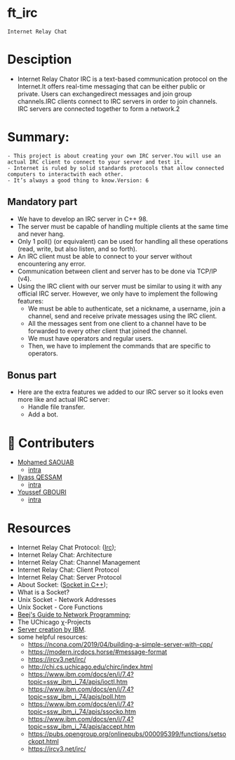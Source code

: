 # ft_irc
	Internet Relay Chat

# Desciption

 - Internet Relay Chator IRC is a text-based communication protocol on the Internet.It offers real-time messaging that can be either public or private. Users can exchangedirect messages and join group channels.IRC clients connect to IRC servers in order to join channels. IRC servers are connected together to form a network.2

# Summary:
	- This project is about creating your own IRC server.You will use an actual IRC client to connect to your server and test it.
	- Internet is ruled by solid standards protocols that allow connected computers to interactwith each other.
	- It’s always a good thing to know.Version: 6

## Mandatory part
 - We have to develop an IRC server in C++ 98.
 - The server must be capable of handling multiple clients at the same time and never hang.
 - Only 1 poll() (or equivalent) can be used for handling all these operations (read, write, but also listen, and so forth).
 - An IRC client must be able to connect to your server without encountering any error.
 - Communication between client and server has to be done via TCP/IP (v4).
 - Using the IRC client with our server must be similar to using it with any official IRC server. However, we only have to implement the following features:
	-	We must be able to authenticate, set a nickname, a username, join a channel, send and receive private messages using the IRC client.
	- All the messages sent from one client to a channel have to be forwarded to every other client that joined the channel.
	- We must have operators and regular users.
	- Then, we have to implement the commands that are specific to operators.

## Bonus part

 - Here are the extra features we added to our IRC server so it looks even more like and actual IRC server:
	- Handle file transfer.
	- Add a bot.

# 💪 Contributers

- [Mohamed SAOUAB](https://github.com/msaouab)
	- [intra](https://profile.intra.42.fr/users/msaouab)
- [Ilyass QESSAM](https://github.com/iqessam)
	- [intra](https://profile.intra.42.fr/users/iqessam)
- [Youssef GBOURI](https://github.com/ygbouri)
	- [intra](https://profile.intra.42.fr/users/ygbouri)
	
# Resources
 - Internet Relay Chat Protocol: ([Irc](https://www.rfc-editor.org/rfc/rfc1459));
 - Internet Relay Chat: Architecture
 - Internet Relay Chat: Channel Management
 - Internet Relay Chat: Client Protocol
 - Internet Relay Chat: Server Protocol
 - About Socket: ([Socket in C++](https://www.geeksforgeeks.org/socket-programming-cc/));
 - What is a Socket?
 - Unix Socket - Network Addresses
 - Unix Socket - Core Functions
 - [Beej's Guide to Network Programming](https://beej.us/guide/bgnet/html/#intro);
 - The UChicago χ-Projects
 - [Server creation by IBM](https://www.ibm.com/docs/en/i/7.4?topic=designs-using-poll-instead-select).
 - some helpful resources:
 	- https://ncona.com/2019/04/building-a-simple-server-with-cpp/
	- https://modern.ircdocs.horse/#message-format
	- https://ircv3.net/irc/
	- http://chi.cs.uchicago.edu/chirc/index.html
	- https://www.ibm.com/docs/en/i/7.4?topic=ssw_ibm_i_74/apis/ioctl.htm
	- https://www.ibm.com/docs/en/i/7.4?topic=ssw_ibm_i_74/apis/poll.htm
	- https://www.ibm.com/docs/en/i/7.4?topic=ssw_ibm_i_74/apis/ssocko.htm
	- https://www.ibm.com/docs/en/i/7.4?topic=ssw_ibm_i_74/apis/accept.htm
	- https://pubs.opengroup.org/onlinepubs/000095399/functions/setsockopt.html
	- https://ircv3.net/irc/